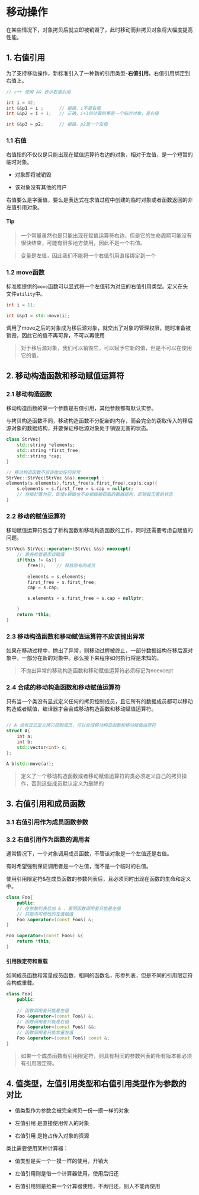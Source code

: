 # 移动操作

在某些情况下，对象拷贝后就立即被销毁了，此时移动而非拷贝对象将大幅度提高性能。

## 1. 右值引用

为了支持移动操作，新标准引入了一种新的引用类型-**右值引用**，右值引用绑定到右值上。

```c++
// c++ 使用 && 表示右值引用

int i = 42;
int &&p1 = i ;      // 报错，i不是右值
int &&p2 = i + 1;   // 正确，i+1的计算结果是一个临时对象，是右值

int &&p3 = p2;      // 报错，p2是一个左值

```

### 1.1 右值

右值指的不仅仅是只能出现在赋值运算符右边的对象，相对于左值，是一个短暂的临时对象。

- 对象即将被销毁
  
- 该对象没有其他的用户

右值要么是字面值，要么是表达式在求值过程中创建的临时对象或者函数返回的非左值引用对象。

#### Tip
  > 一个常量虽然也是只能出现在赋值运算符右边，但是它的生命周期可能没有很快结束，可能有很多地方使用，因此不是一个右值。

  > 变量是左值，因此我们不能将一个右值引用直接绑定到一个

### 1.2 move函数

标准库提供的`move`函数可以显式将一个左值转为对应的右值引用类型。定义在头文件`utility`中。

```c++
int i = 11;

int &&p1 = std::move(i);

```
调用了move之后的对象成为移后源对象，就交出了对象的管理权限，随时准备被销毁，因此它的值不再可靠，不可以再使用

> 对于移后源对象，我们可以销毁它，可以赋予它新的值，但是不可以在使用它的值。 


## 2. 移动构造函数和移动赋值运算符

### 2.1 移动构造函数

移动构造函数的第一个参数是右值引用，其他参数都有默认实参。

与拷贝构造函数不同，移动构造函数不分配新的内存，而会完全的窃取传入的移后源对象的数据结构，并要保证移后源对象处于销毁无害的状态。

```c++ 
class StrVec{
    std::string *elements;
    std::string *first_free;
    std::string *cap;
}

// 移动构造函数不应该抛出任何异常
StrVec::StrVec(StrVec &&s) noexcept : 
elements(s.elements),first_free(s.first_free),cap(s.cap){
    s.elements = s.first_free = s.cap = nullptr;    
    // 将指针置为空，即使s销毁也不会销毁被窃取的数据结构，即销毁无害的状态
}

```

### 2.2 移动的赋值运算符

移动赋值运算符包含了析构函数和移动构造函数的工作，同时还需要考虑自赋值的问题。

```c++
StrVec& StrVec::operator=(StrVec &&s) noexcept{
    // 首先检查是否自赋值
    if(this != &s){
        free();    // 释放原有的成员
        
        elements = s.elements;
        first_free = s.first_free;
        cap = s.cap;

        s.elements = s.first_free = s.cap = nullptr; 

    }
    return *this;
}

```

### 2.3 移动构造函数和移动赋值运算符不应该抛出异常

如果在移动过程中，抛出了异常，则移动过程被终止，一部分数据结构在移后源对象中，一部分在新的对象中。那么接下来程序如何执行将是未知的。

> 不抛出异常的移动构造函数和移动赋值运算符必须标记为noexcept

### 2.4 合成的移动构造函数和移动赋值运算符

只有当一个类没有显式定义任何的拷贝控制成员，且它所有的数据成员都可以移动构造或者赋值，编译器才会合成移动构造函数和移动赋值运算符。

```c++

// A 没有显式定义拷贝控制成员，可以合成移动构造函数和移动赋值运算符
struct A{
    int a;
    int b;
    std::vector<int> c;
};

A b(std::move(a));   

```

> 定义了一个移动构造函数或者移动赋值运算符的类必须定义自己的拷贝操作，否则这些成员默认定义为删除的

## 3. 右值引用和成员函数

### 3.1 右值引用作为成员函数参数

### 3.2 右值引用作为函数的调用者

通常情况下，一个对象调用成员函数，不管该对象是一个左值还是右值。

有时希望强制保证调用者是一个左值，而不是一个临时的右值。

使用引用限定符&在成员函数的参数列表后，且必须同时出现在函数的生命和定义中。

```c++
class Foo{
    public:
    // 在参数列表后加 & ，表明函数调用者只能是左值
    // 只能向可修改的左值赋值
    Foo &operator=(const Foo&) &;
}

Foo &operator=(const Foo&) &{
    return *this;
}

```

#### 引用限定符和重载

如同成员函数和常量成员函数，相同的函数名，形参列表，但是不同的引用限定符会构成重载。

```c++
class Foo{
    public:
   
    // 函数调用者只能是左值
    Foo &operator=(const Foo&) &;
    // 函数调用者只能是右值
    Foo &operator=(const Foo&) &&;
    // 函数调用者只能常量左值
    Foo &operator=(const Foo&) const &;
}

```

> 如果一个成员函数有引用限定符，则具有相同的参数列表的所有版本都必须有引用限定符。


## 4. 值类型，左值引用类型和右值引用类型作为参数的对比

- 值类型作为参数会被完全拷贝一份一摸一样的对象

- 左值引用 是直接使用传入的对象

- 右值引用 是抢占传入对象的资源


类比需要使用某种计算器：

- 值类型是买一个一摸一样的使用，开销大

- 左值引用则是借一个计算器使用，使用后归还

- 右值引用则是抢来一个计算器使用，不再归还，别人不能再使用












